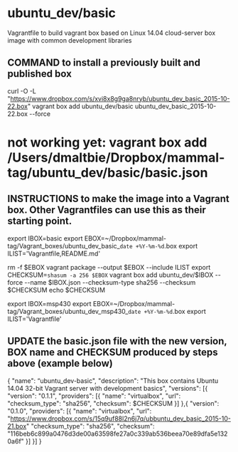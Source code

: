 # ubuntu_dev/basic
Vagrantfile to build vagrant box based on Linux 14.04 cloud-server box image with common development libraries

## COMMAND to install a previously built and published box

curl -O -L "https://www.dropbox.com/s/xvi8x8g9ga8nryb/ubuntu_dev_basic_2015-10-22.box"
vagrant box add ubuntu_dev/basic ubuntu_dev_basic_2015-10-22.box --force

# not working yet: vagrant box add /Users/dmaltbie/Dropbox/mammal-tag/ubuntu_dev/basic/basic.json



## INSTRUCTIONS to make the image into a Vagrant box. Other Vagrantfiles can use this as their starting point.
export IBOX=basic
export EBOX=~/Dropbox/mammal-tag/Vagrant_boxes/ubuntu_dev_basic_`date +%Y-%m-%d`.box
export ILIST='Vagrantfile,README.md'

rm -f $EBOX
vagrant package --output $EBOX --include ILIST
export CHECKSUM=`shasum -a 256 $EBOX`
vagrant box add ubuntu_dev/$IBOX --force --name $IBOX.json  --checksum-type sha256 --checksum $CHECKSUM
echo $CHECKSUM

export IBOX=msp430
export EBOX=~/Dropbox/mammal-tag/Vagrant_boxes/ubuntu_dev_msp430_`date +%Y-%m-%d`.box
export ILIST='Vagrantfile'



## UPDATE the basic.json file with the new version, BOX name and CHECKSUM produced by steps above (example below)

{
    "name": “ubuntu_dev-basic",
    "description": "This box contains Ubuntu 14.04 32-bit Vagrant server with development basics",
    "versions": [{
        "version": "0.1.1",
        "providers": [{
                "name": "virtualbox",
                "url": <dropbox URL>
                "checksum_type": "sha256",
                "checksum": $CHECKSUM
        }]
    },{
        "version": "0.1.0",
        "providers": [{
                "name": "virtualbox",
                "url": "https://www.dropbox.com/s/15q9uf88l2n6j7q/ubbuntu_dev_basic_2015-10-21.box"
                "checksum_type": "sha256",
                "checksum": "116beb6c899a0476d3de00a63598fe27a0c339ab536beea70e89dfa5e1320a6f"
        }]
    }]
}
